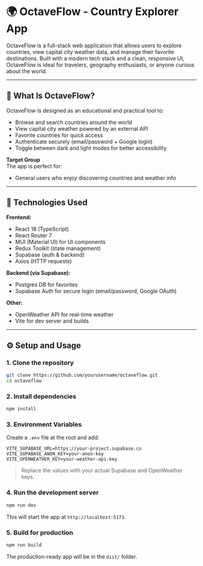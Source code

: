 # 🌍 OctaveFlow - Country Explorer App

OctaveFlow is a full-stack web application that allows users to explore countries, view capital city weather data, and manage their favorite destinations. Built with a modern tech stack and a clean, responsive UI, OctaveFlow is ideal for travelers, geography enthusiasts, or anyone curious about the world.

---

## 🧭 What Is OctaveFlow?

OctaveFlow is designed as an educational and practical tool to:
- Browse and search countries around the world
- View capital city weather powered by an external API
- Favorite countries for quick access
- Authenticate securely (email/password + Google login)
- Toggle between dark and light modes for better accessibility

**Target Group**  
The app is perfect for:
- General users who enjoy discovering countries and weather info

---

## 🚀 Technologies Used

**Frontend:**
- React 18 (TypeScript)
- React Router 7
- MUI (Material UI) for UI components
- Redux Toolkit (state management)
- Supabase (auth & backend)
- Axios (HTTP requests)

**Backend (via Supabase):**
- Postgres DB for favorites
- Supabase Auth for secure login (email/password, Google OAuth)

**Other:**

- OpenWeather API for real-time weather
- Vite for dev server and builds

---

## ⚙️ Setup and Usage

### 1. Clone the repository
```bash
git clone https://github.com/yourusername/octaveflow.git
cd octaveflow
```

### 2. Install dependencies
```bash
npm install
```

### 3. Environment Variables

Create a `.env` file at the root and add:

```env
VITE_SUPABASE_URL=https://your-project.supabase.co
VITE_SUPABASE_ANON_KEY=your-anon-key
VITE_OPENWEATHER_KEY=your-weather-api-key
```

> Replace the values with your actual Supabase and OpenWeather keys.

### 4. Run the development server
```bash
npm run dev
```

This will start the app at `http://localhost:5173`.

### 5. Build for production
```bash
npm run build
```

The production-ready app will be in the `dist/` folder.
